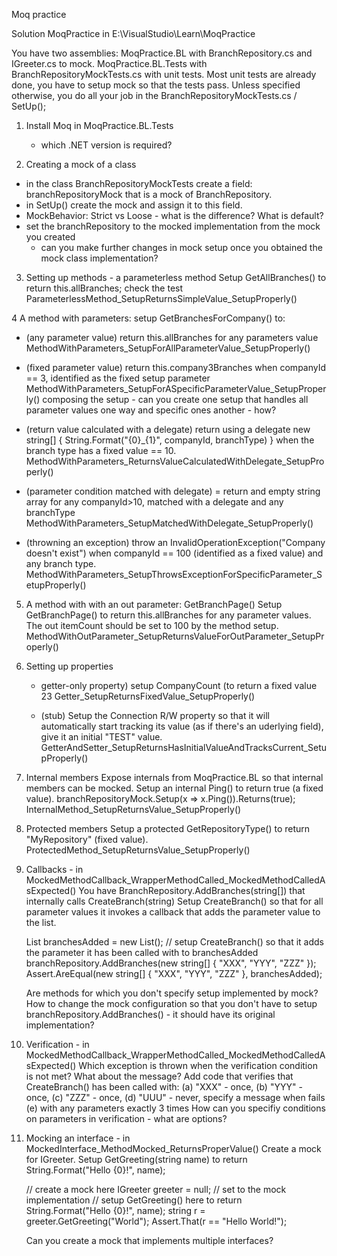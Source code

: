 Moq practice

Solution MoqPractice
in
E:\VisualStudio\Learn\MoqPractice

You have two assemblies:
MoqPractice.BL with BranchRepository.cs and IGreeter.cs to mock.
MoqPractice.BL.Tests with BranchRepositoryMockTests.cs with unit tests.
Most unit tests are already done, you have to setup mock so that the tests pass.
Unless specified otherwise, you do all your job in the BranchRepositoryMockTests.cs / SetUp();

1. Install Moq in MoqPractice.BL.Tests
   - which .NET version is required?


2. Creating a mock of a class
  - in the class BranchRepositoryMockTests create a field: branchRepositoryMock that is a mock of BranchRepository.
  - in SetUp() create the mock and assign it to this field.
  - MockBehavior: Strict vs Loose - what is the difference? What is default?
  - set the branchRepository to the mocked implementation from the mock you created
    - can you make further changes in mock setup once you obtained the mock class implementation?


3. Setting up methods - a parameterless method
   Setup GetAllBranches() to return this.allBranches; check the test ParameterlessMethod_SetupReturnsSimpleValue_SetupProperly()


4  A method with parameters: setup GetBranchesForCompany() to:

   - (any parameter value) return  this.allBranches for any parameters value
     MethodWithParameters_SetupForAllParameterValue_SetupProperly()

   - (fixed parameter value) return this.company3Branches when companyId == 3, identified as the fixed setup parameter
     MethodWithParameters_SetupForASpecificParameterValue_SetupProperly()
     composing the setup - can you create one setup that handles all parameter values one way and specific ones another - how?

   - (return value calculated with a delegate) return using a delegate 
     new string[] { String.Format("{0}_{1}", companyId, branchType) }
     when the branch type has a fixed value == 10.
     MethodWithParameters_ReturnsValueCalculatedWithDelegate_SetupProperly()

   - (parameter condition matched with delegate) = return and empty string array for any companyId>10, matched with a delegate and any branchType
     MethodWithParameters_SetupMatchedWithDelegate_SetupProperly()

   - (throwning an exception) throw an InvalidOperationException("Company doesn't exist") when companyId == 100 (identified as a fixed value) and any branch type.
     MethodWithParameters_SetupThrowsExceptionForSpecificParameter_SetupProperly()


5. A method with with an out parameter: GetBranchPage()
   Setup GetBranchPage() to return this.allBranches for any parameter values. 
   The out itemCount should be set to 100 by the method setup.
   MethodWithOutParameter_SetupReturnsValueForOutParameter_SetupProperly()


6. Setting up properties
   
   - getter-only property) setup CompanyCount (to return a fixed value 23
     Getter_SetupReturnsFixedValue_SetupProperly()

   - (stub) Setup the Connection R/W property so that it will automatically start tracking its value (as if there's an uderlying field), give it an initial "TEST" value.
     GetterAndSetter_SetupReturnsHasInitialValueAndTracksCurrent_SetupProperly()

7. Internal members
   Expose internals from MoqPractice.BL so that internal members can be mocked.
   Setup an internal Ping() to return true (a fixed value).
   branchRepositoryMock.Setup(x => x.Ping()).Returns(true);
   InternalMethod_SetupReturnsValue_SetupProperly()

8. Protected members
   Setup a protected GetRepositoryType() to return "MyRepository" (fixed value).
   ProtectedMethod_SetupReturnsValue_SetupProperly()

9. Callbacks - in MockedMethodCallback_WrapperMethodCalled_MockedMethodCalledAsExpected()
   You have BranchRepository.AddBranches(string[]) that internally calls CreateBranch(string)
   Setup CreateBranch() so that for all parameter values it invokes a callback that adds the parameter value to the list.

   List<string> branchesAdded = new List<string>();
   // setup CreateBranch() so that it adds the parameter it has been called with to branchesAdded 
   branchRepository.AddBranches(new string[] { "XXX", "YYY", "ZZZ" });
   Assert.AreEqual(new string[] { "XXX", "YYY", "ZZZ" }, branchesAdded);
   
   Are methods for which you don't specify setup implemented by mock?
   How to change the mock configuration so that you don't have to setup branchRepository.AddBranches() - it should have its original implementation?

10. Verification - in MockedMethodCallback_WrapperMethodCalled_MockedMethodCalledAsExpected()
    Which exception is thrown when the verification condition is not met? What about the message?
    Add code that verifies that CreateBranch() has been called with: 
    (a) "XXX" - once, (b) "YYY" - once, (c) "ZZZ" - once,
    (d) "UUU" - never, specify a message when fails
    (e) with any parameters exactly 3 times
    How can you specifiy conditions on parameters in verification - what are options?

11. Mocking an interface - in MockedInterface_MethodMocked_ReturnsProperValue()
    Create a mock for IGreeter.
    Setup GetGreeting(string name) to return String.Format("Hello {0}!", name);

    // create a mock here
    IGreeter greeter = null; // set to the mock implementation
    // setup GetGreeting() here to return String.Format("Hello {0}!", name);
    string r = greeter.GetGreeting("World");
    Assert.That(r == "Hello World!");

    Can you create a mock that implements multiple interfaces?



